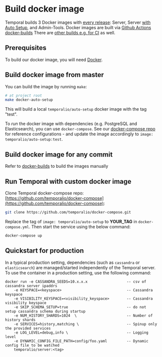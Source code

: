 # Build docker image

Temporal builds 3 Docker images with [every release](https://github.com/temporalio/temporal/releases): Server, Server [with Auto Setup](https://docs.temporal.io/blog/auto-setup), and Admin-Tools. Docker images are built via [Github Actions docker-builds](https://github.com/temporalio/docker-builds/actions) There are [other builds e.g. for CI](https://hub.docker.com/u/temporalio) as well.

## Prerequisites

To build our docker image, you will need [Docker](https://docs.docker.com/engine/installation/).

## Build docker image from master

You can build the image by running `make`:

```bash
# at project root
make docker-auto-setup
```

This will build a local `temporalio/auto-setup` docker image with the tag "test".

To *run* the docker image with dependencies (e.g. PostgreSQL and Elasticsearch), you can use `docker-compose`. See our [docker-compose repo](https://github.com/temporalio/docker-compose) for reference configurations - and update the image accordingly to `image: temporalio/auto-setup:test`.

## Build docker image for any commit

Refer to [docker-builds](https://github.com/temporalio/docker-builds) to build the images manually

## Run Temporal with custom docker image

Clone Temporal docker-compose repo: [https://github.com/temporalio/docker-compose](https://github.com/temporalio/docker-compose):
```bash
git clone https://github.com/temporalio/docker-compose.git
```

Replace the tag of `image: temporalio/auto-setup` to **YOUR_TAG** in `docker-compose.yml`.
Then start the service using the below command:
```bash
docker-compose up
```

## Quickstart for production

In a typical production setting, dependencies (such as `cassandra` or `elasticsearch`) are managed/started independently of the Temporal server.
To use the container in a production setting, use the following command:

```plain
docker run -e CASSANDRA_SEEDS=10.x.x.x                  -- csv of cassandra server ipaddrs
    -e KEYSPACE=<keyspace>                              -- Cassandra keyspace
    -e VISIBILITY_KEYSPACE=<visibility_keyspace>        -- Cassandra visibility keyspace
    -e SKIP_SCHEMA_SETUP=true                           -- do not setup cassandra schema during startup
    -e NUM_HISTORY_SHARDS=1024  \                       -- Number of history shards
    -e SERVICES=history,matching \                      -- Spinup only the provided services
    -e LOG_LEVEL=debug,info \                           -- Logging level
    -e DYNAMIC_CONFIG_FILE_PATH=config/foo.yaml         -- Dynamic config file to be watched
    temporalio/server:<tag>
```
